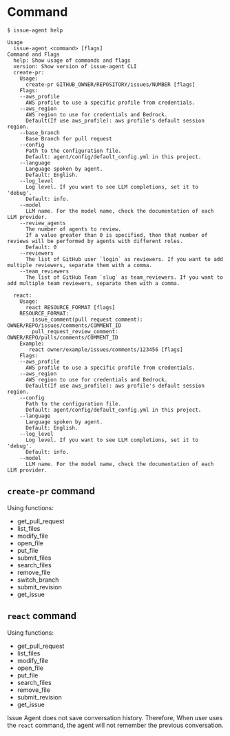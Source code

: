 # Command

```
$ issue-agent help

Usage
  issue-agent <command> [flags]
Command and Flags
  help: Show usage of commands and flags
  version: Show version of issue-agent CLI
  create-pr:
    Usage:
      create-pr GITHUB_OWNER/REPOSITORY/issues/NUMBER [flags]
    Flags:
    --aws_profile
      AWS profile to use a specific profile from credentials.
    --aws_region
      AWS region to use for credentials and Bedrock.
      Default(If use aws_profile): aws profile's default session region.
    --base_branch
      Base Branch for pull request
    --config
      Path to the configuration file.
      Default: agent/config/default_config.yml in this project.
    --language
      Language spoken by agent.
      Default: English.
    --log_level
      Log level. If you want to see LLM completions, set it to 'debug'.
      Default: info.
    --model
      LLM name. For the model name, check the documentation of each LLM provider.
    --review_agents
      The number of agents to review.
      If a value greater than 0 is specified, then that number of reviews will be performed by agents with different roles.
      Default: 0
    --reviewers
      The list of GitHub user `login` as reviewers. If you want to add multiple reviewers, separate them with a comma.
    --team_reviewers
      The list of GitHub Team `slug` as team_reviewers. If you want to add multiple team reviewers, separate them with a comma.

  react:
    Usage:
      react RESOURCE_FORMAT [flags]
    RESOURCE_FORMAT:
        issue_comment(pull request comment): OWNER/REPO/issues/comments/COMMENT_ID
        pull_request_review_comment: OWNER/REPO/pulls/comments/COMMENT_ID
    Example:
       react owner/example/issues/comments/123456 [flags]
    Flags:
    --aws_profile
      AWS profile to use a specific profile from credentials.
    --aws_region
      AWS region to use for credentials and Bedrock.
      Default(If use aws_profile): aws profile's default session region.
    --config
      Path to the configuration file.
      Default: agent/config/default_config.yml in this project.
    --language
      Language spoken by agent.
      Default: English.
    --log_level
      Log level. If you want to see LLM completions, set it to 'debug'.
      Default: info.
    --model
      LLM name. For the model name, check the documentation of each LLM provider.

```


## `create-pr` command

Using functions:

- get_pull_request
- list_files
- modify_file
- open_file
- put_file
- submit_files
- search_files
- remove_file
- switch_branch
- submit_revision
- get_issue


## `react` command

Using functions:

- get_pull_request
- list_files
- modify_file
- open_file
- put_file
- search_files
- remove_file
- submit_revision
- get_issue


Issue Agent does not save conversation history.
Therefore, When user uses the `react` command, the agent will not remember the previous conversation.
